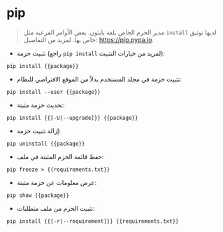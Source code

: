 # pip

> مدير الحزم الخاص بلغة بايثون.
> بعض الأوامر الفرعية مثل `install` لديها توثيق خاص بها.
> لمزيد من التفاصيل: <https://pip.pypa.io>.

- تثبيت حزمة (راجع `pip install` لمزيد من خيارات التثبيت):

`pip install {{package}}`

- تثبيت حزمة في مجلد المستخدم بدلاً من الموقع الافتراضي للنظام:

`pip install --user {{package}}`

- تحديث حزمة مثبتة:

`pip install {{[-U|--upgrade]}} {{package}}`

- إزالة تثبيت حزمة:

`pip uninstall {{package}}`

- حفظ قائمة الحزم المثبتة في ملف:

`pip freeze > {{requirements.txt}}`

- عرض معلومات عن حزمة مثبتة:

`pip show {{package}}`

- تثبيت الحزم من ملف متطلبات:

`pip install {{[-r|--requirement]}} {{requirements.txt}}`
